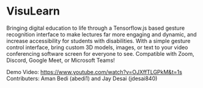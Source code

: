 # VisuLearn
Bringing digital education to life through a Tensorflow.js based gesture recognition interface to make lectures far more engaging and dynamic, and increase accessibility for students with disabilities. With a simple gesture control interface, bring custom 3D models, images, or text to your video conferencing software screen for everyone to see. Compatible with Zoom, Discord, Google Meet, or Microsoft Teams!

Demo Video: https://www.youtube.com/watch?v=OJXffTLGPkM&t=1s
Contributers: Aman Bedi (abedi1) and Jay Desai (jdesai840)
